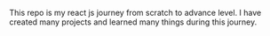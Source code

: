 This repo is my react js journey from scratch to advance level.
I have created many projects and learned many things during this journey.